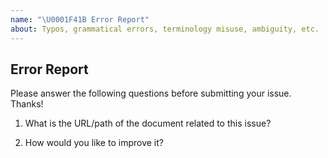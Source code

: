 ```yaml
---
name: "\U0001F41B Error Report"
about: Typos, grammatical errors, terminology misuse, ambiguity, etc.
---
```


## Error Report

<!--This repository is ONLY used to solve issues related to the documentation of TiDB Cloud.-->

Please answer the following questions before submitting your issue. Thanks!

1. What is the URL/path of the document related to this issue?


2. How would you like to improve it?
